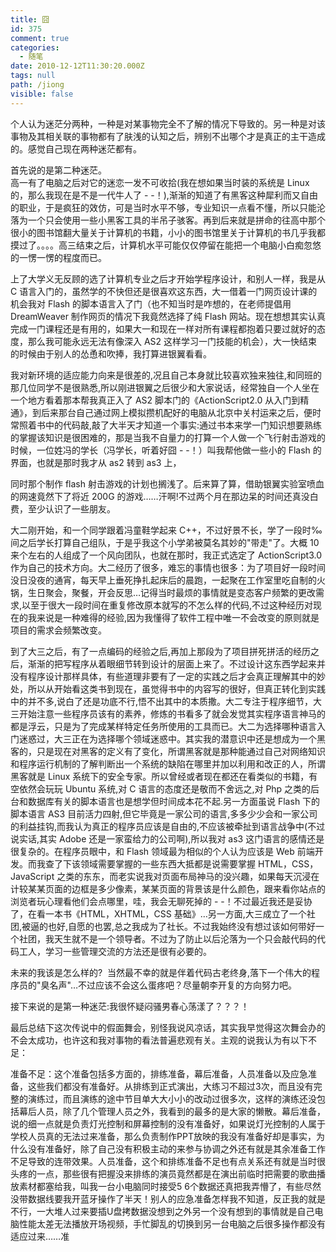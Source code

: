 ```yaml
---
title: 囧
id: 375
comment: true
categories:
  - 随笔
date: 2010-12-12T11:30:20.000Z
tags: null
path: /jiong
visible: false
---
```


个人认为迷茫分两种，一种是对某事物完全不了解的情况下导致的。另一种是对该事物及其相关联的事物都有了肤浅的认知之后，辨别不出哪个才是真正的主干造成的。感觉自己现在两种迷茫都有。

首先说的是第二种迷茫。  
高一有了电脑之后对它的迷恋一发不可收拾(我在想如果当时装的系统是 Linux 的，那么我现在是不是一代牛人了 - -！),渐渐的知道了有黑客这种犀利而又自由的职业，于是疯狂的效仿，可是当时水平不够，专业知识一点看不懂，所以只能沦落为一个只会使用一些小黑客工具的半吊子骇客。再到后来就是拼命的往高中那个很小的图书馆翻大量关于计算机的书籍，小小的图书馆里关于计算机的书几乎我都摸过了。。。。高三结束之后，计算机水平可能仅仅停留在能把一个电脑小白痴忽悠的一愣一愣的程度而已。

上了大学义无反顾的选了计算机专业之后才开始学程序设计，和别人一样，我是从 C 语言入门的，虽然学的不快但还是很喜欢这东西，大一借着一门网页设计课的机会我对 Flash 的脚本语言入了门（也不知当时是咋想的，在老师提倡用 DreamWeaver 制作网页的情况下我竟然选择了纯 Flash 网站。现在想想其实认真完成一门课程还是有用的，如果大一和现在一样对所有课程都抱着只要过就好的态度，那么我可能永远无法有像深入 AS2 这样学习一门技能的机会），大一快结束的时候由于别人的怂恿和吹捧，我打算进银翼看看。

我对新环境的适应能力向来是很差的,况且自己本身就比较喜欢独来独往,和同班的那几位同学不是很熟悉,所以刚进银翼之后很少和大家说话，经常独自一个人坐在一个地方看着那本帮我真正入了 AS2 脚本门的《ActionScript2.0 从入门到精通》，到后来那台自己通过网上模拟攒机配好的电脑从北京中关村运来之后，便时常照着书中的代码敲,敲了大半天才知道一个事实:通过书本来学一门知识想要熟练的掌握该知识是很困难的，那是当我不自量力的打算一个人做一个飞行射击游戏的时候，一位姓冯的学长（冯学长，听着好囧 - -！）叫我帮他做一些小的 Flash 的界面，也就是那时我才从 as2 转到 as3 上，


同时那个制作 flash 射击游戏的计划也搁浅了。后来算了算，借助银翼实验室喷血的网速竟然下了将近 200G 的游戏……汗啊!不过两个月在那边呆的时间还真没白费，至少认识了一些朋友。

大二刚开始，和一个同学跟着冯童鞋学起来 C++，不过好景不长，学了一段时‰间之后学长打算自己组队，于是乎我这个小学弟被莫名其妙的"带走"了。大概 10 来个左右的人组成了一个风向团队，也就在那时，我正式选定了 ActionScript3.0 作为自己的技术方向。大二经历了很多，难忘的事情也很多：为了项目好一段时间没日没夜的通宵，每天早上垂死挣扎起床后的晨跑，一起聚在工作室里吃自制的火锅，生日聚会，聚餐，开会反思…记得当时最烦的事情就是变态客户频繁的更改需求,以至于很大一段时间在重复修改原本就写的不怎么样的代码,不过这种经历对现在的我来说是一种难得的经验,因为我懂得了软件工程中唯一不会改变的原则就是项目的需求会频繁改变。

到了大三之后，有了一点编码的经验之后,再加上那段为了项目拼死拼活的经历之后，渐渐的把写程序从着眼细节转到设计的层面上来了。不过设计这东西学起来并没有程序设计那样具体，有些道理非要有了一定的实践之后才会真正理解其中的妙处，所以从开始看这类书到现在，虽觉得书中的内容写的很好，但真正转化到实践中的并不多,说白了还是功底不行,悟不出其中的本质撒。大二专注于程序细节，大三开始注意一些程序员该有的素养，修炼的书看多了就会发觉其实程序语言神马的都是浮云，只是为了完成某样特定任务所使用的工具而已。大二为选择哪种语言入门迷惑过，大三正在为选择哪个领域迷惑中。其实我的潜意识中还是想成为一个黑客的，只是现在对黑客的定义有了变化，所谓黑客就是那种能通过自己对网络知识和程序运行机制的了解判断出一个系统的缺陷在哪里并加以利用和改正的人，所谓黑客就是 Linux 系统下的安全专家。所以曾经或者现在都还在看类似的书籍，有空依然会玩玩 Ubuntu 系统,对 C 语言的态度还是敬而不舍远之,对 Php 之类的后台和数据库有关的脚本语言也是想学但时间成本花不起.另一方面虽说 Flash 下的脚本语言 AS3 目前活力四射,但它毕竟是一家公司的语言,多多少少会和一家公司的利益挂钩,而我认为真正的程序员应该是自由的,不应该被牵扯到语言战争中(不过说实话,其实 Adobe 还是一家蛮给力的公司啊),所以我对 as3 这门语言的感情还是很复杂的。在程序员眼中，和 Flash 领域最为相似的个人认为应该是 Web 前端开发。而我查了下该领域需要掌握的一些东西大抵都是说需要掌握 HTML，CSS，JavaScript 之类的东东，而老实说我对页面布局神马的没兴趣，如果每天沉浸在计较某某页面的边框是多少像素，某某页面的背景该是什么颜色，跟来看你站点的浏览者玩心理看他们会点哪里，哇，我会无聊死掉的 - -！不过最近我还是妥协了，在看一本书《HTML，XHTML，CSS 基础》…另一方面,大三成立了一个社团,被逼的也好,自愿的也罢,总之我成为了社长。不过我始终没有想过该如何带好一个社团，我天生就不是一个领导者。不过为了防止以后沦落为一个只会敲代码的代码工人，学习一些管理交流的方法还是很有必要的。

未来的我该是怎么样的?  当然最不幸的就是伴着代码古老终身,落下一个伟大的程序员的"臭名声"…不过应该不会这么蛋疼吧？尽量朝李开复的方向努力吧。

接下来说的是第一种迷茫:我很怀疑闷骚男春心荡漾了？？？！

最后总结下这次传说中的假面舞会，别怪我说风凉话，其实我早觉得这次舞会办的不会太成功，也许这和我对事物的看法普遍悲观有关。主观的说我认为有以下不足：

 准备不足：这个准备包括多方面的，排练准备，幕后准备，人员准备以及应急准备，这些我们都没有准备好。从排练到正式演出，大练习不超过3次，而且没有完整的演练过，而且演练的途中节目单大大小小的改动过很多次，这样的演练还没包括幕后人员，除了几个管理人员之外，我看到的最多的是大家的懒散。幕后准备，说的细一点就是负责灯光控制和屏幕控制的没有准备好，如果说灯光控制的人属于学校人员真的无法过来准备，那么负责制作PPT放映的我没有准备好却是事实，为什么没有准备好，除了自己没有积极主动的来参与协调之外还有就是其余准备工作不足导致的连带效果。人员准备，这个和排练准备不足也有点关系还有就是当时很头疼的一点，那些很有把握没来排练的演员竟然都是在演出前临时把需要的歌曲播放素材都塞给我，叫我一台小电脑同时接受5 6个数据还真把我弄懵了，有些尽然没带数据线要我开蓝牙操作了半天！别人的应急准备怎样我不知道，反正我的就是不行，一大堆人过来要插U盘拷数据没想到之外另一个没有想到的事情就是自己电脑性能太差无法播放开场视频，手忙脚乱的切换到另一台电脑之后很多操作都没有适应过来……准
